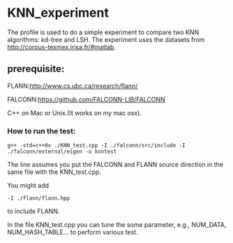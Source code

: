 # KNN_experiment
The profile is used to do a simple experiment to compare two KNN algorithms: kd-tree and LSH.
The experiment uses the datasets from http://corpus-texmex.irisa.fr/#matlab.

## prerequisite:

FLANN:http://www.cs.ubc.ca/research/flann/

FALCONN:https://github.com/FALCONN-LIB/FALCONN

C++ on Mac or Unix.(It works on my mac osx).

### How to run the test:

```
g++ -std=c++0x ./KNN_test.cpp -I ./falconn/src/include -I ./falconn/external/eigen -o knntest
```

The line assumes you put the FALCONN and FLANN source direction in the same file with the KNN_test.cpp.

You might add

```
-I ./flann/flann.hpp
```

to include FLANN.

In the file KNN_test.cpp you can tune the some parameter, e.g., NUM_DATA, NUM_HASH_TABLE… to perform various test.